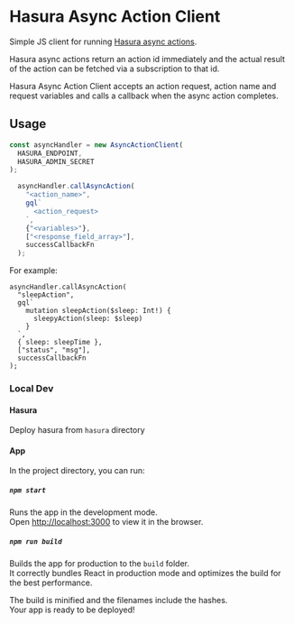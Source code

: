 # Hasura Async Action Client

Simple JS client for running [Hasura async actions](https://hasura.io/docs/latest/actions/async-actions/).

Hasura async actions return an action id immediately and the actual result of the action can be fetched via a subscription to that id.

Hasura Async Action Client accepts an action request, action name and request variables and calls a callback when the async action
completes.

## Usage

```js
const asyncHandler = new AsyncActionClient(
  HASURA_ENDPOINT,
  HASURA_ADMIN_SECRET
);

  asyncHandler.callAsyncAction(
    "<action_name>",
    gql`
      <action_request>
    `,
    {"<variables>"},
    ["<response_field_array>"],
    successCallbackFn
  );
```

For example:
```JS
asyncHandler.callAsyncAction(
  "sleepAction",
  gql`
    mutation sleepAction($sleep: Int!) {
      sleepyAction(sleep: $sleep)
    }
  `,
  { sleep: sleepTime },
  ["status", "msg"],
  successCallbackFn
);
```

### Local Dev

#### Hasura

Deploy hasura from `hasura` directory

#### App

In the project directory, you can run:

##### `npm start`

Runs the app in the development mode.\
Open [http://localhost:3000](http://localhost:3000) to view it in the browser.

##### `npm run build`

Builds the app for production to the `build` folder.\
It correctly bundles React in production mode and optimizes the build for the best performance.

The build is minified and the filenames include the hashes.\
Your app is ready to be deployed!
